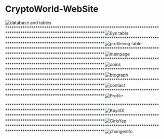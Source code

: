 # CryptoWorld-WebSite
![database and tables](https://user-images.githubusercontent.com/89880316/147454954-52bf2c65-1ef3-4b2b-82e8-ac32d25e884e.JPG)
*********************************************************************************************************************![üye table](https://user-images.githubusercontent.com/89880316/147454966-e287cee3-814b-46c2-b52d-074166a69d34.JPG)
*********************************************************************************************************************![profileimg table](https://user-images.githubusercontent.com/89880316/147454872-3ff52a76-c0b6-4c20-8e9b-845355c0534a.JPG)
*********************************************************************************************************************![mainpage](https://user-images.githubusercontent.com/89880316/147507535-9a59e3e8-bbbb-4f99-887c-e724238bae68.png)
*********************************************************************************************************************![coins](https://user-images.githubusercontent.com/89880316/147454883-7866b9dd-69d4-4d8d-a891-a779098a0976.png)
*********************************************************************************************************************![btcgraph](https://user-images.githubusercontent.com/89880316/151795249-a6303219-d289-4f75-8a8f-73cbc61fcb75.png)
*********************************************************************************************************************![contact](https://user-images.githubusercontent.com/89880316/147454888-06ee58dc-8509-440a-9ed4-1d1fd84c8a79.png)
*********************************************************************************************************************![Profile](https://user-images.githubusercontent.com/89880316/148459376-d194b952-de6c-4d4a-b37c-2eacf23ba255.png)

*********************************************************************************************************************![KayıtOl](https://user-images.githubusercontent.com/89880316/148198563-5ceec1d0-2e50-4ed4-a172-2cbcea4b1536.png)
*********************************************************************************************************************![GirisYap](https://user-images.githubusercontent.com/89880316/148198593-c17d3a43-98f6-45d6-aa49-726e64bfe509.png)
*********************************************************************************************************************![changeinfo](https://user-images.githubusercontent.com/89880316/148198622-0cc87428-7217-4f86-8b78-125bc3d15cca.png)

